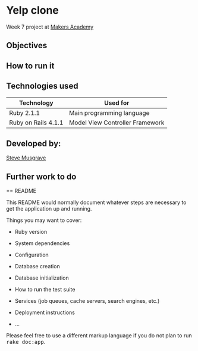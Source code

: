 # Yelp clone
Week 7 project at [Makers Academy]

## Objectives

## How to run it

## Technologies used

|Technology                 |Used for                        |
|---------------------------|--------------------------------|
|Ruby 2.1.1                 |Main programming language       |
|Ruby on Rails 4.1.1        |Model View Controller Framework |

## Developed by:

[Steve Musgrave]

[Steve Musgrave]:https://github.com/StephanMusgrave
[Makers Academy]:http://www.makersacademy.com
## Further work to do

== README

This README would normally document whatever steps are necessary to get the
application up and running.

Things you may want to cover:

* Ruby version

* System dependencies

* Configuration

* Database creation

* Database initialization

* How to run the test suite

* Services (job queues, cache servers, search engines, etc.)

* Deployment instructions

* ...


Please feel free to use a different markup language if you do not plan to run
<tt>rake doc:app</tt>.
